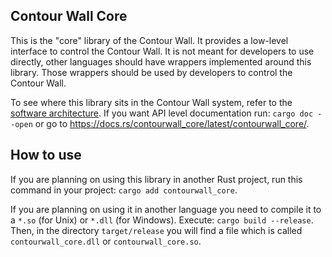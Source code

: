 ## Contour Wall Core

This is the "core" library of the Contour Wall. It provides a low-level interface to control the Contour Wall. It is not meant for developers to use directly, other languages should have wrappers implemented around this library. Those wrappers should be used by developers to control the Contour Wall.

To see where this library sits in the Contour Wall system, refer to the [software architecture](../../docs/software_architecture/ELLIE_software_achitecture.pdf). If you want API level documentation run: `cargo doc --open` or go to <https://docs.rs/contourwall_core/latest/contourwall_core/>.

## How to use

If you are planning on using this library in another Rust project, run this command in your project: `cargo add contourwall_core`.

If you are planning on using it in another language you need to compile it to a `*.so` (for Unix) or `*.dll` (for Windows). Execute: `cargo build --release`. Then, in the directory `target/release` you will find a file which is called `contourwall_core.dll` or `contourwall_core.so`.

